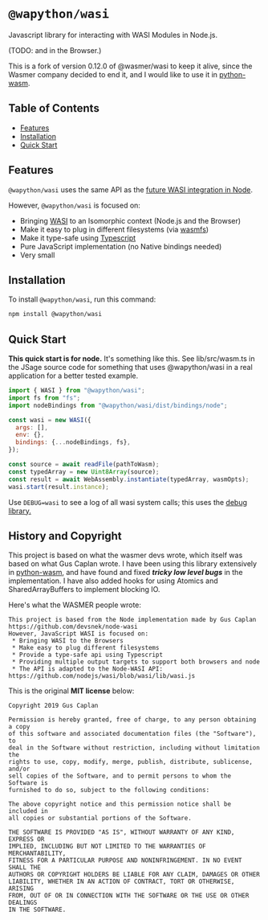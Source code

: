 # `@wapython/wasi`

Javascript library for interacting with WASI Modules in Node.js.

(TODO: and in the Browser.)

This is a fork of version 0.12.0 of @wasmer/wasi to keep it alive, since the Wasmer company decided to end it, and I would like to use it in [python-wasm](https://github.com/sagemathinc/python-wasm).

## Table of Contents

- [Features](#features)
- [Installation](#installation)
- [Quick Start](#quick-start)

## Features

`@wapython/wasi` uses the same API as the [future WASI integration in Node](https://github.com/nodejs/wasi).

However, `@wapython/wasi` is focused on:

- Bringing [WASI](https://github.com/webassembly/wasi) to an Isomorphic context (Node.js and the Browser)
- Make it easy to plug in different filesystems (via [wasmfs](https://github.com/wasmerio/wasmer-js/tree/master/packages/wasmfs))
- Make it type-safe using [Typescript](http://www.typescriptlang.org/)
- Pure JavaScript implementation (no Native bindings needed)
- Very small

## Installation

To install `@wapython/wasi`, run this command:

```bash
npm install @wapython/wasi
```

## Quick Start

**This quick start is for node.**  It's something like this.  See lib/src/wasm.ts in the JSage source code for something that uses @wapython/wasi in a real application for a better tested example.

```js
import { WASI } from "@wapython/wasi";
import fs from "fs";
import nodeBindings from "@wapython/wasi/dist/bindings/node";

const wasi = new WASI({
  args: [],
  env: {},
  bindings: {...nodeBindings, fs},
});

const source = await readFile(pathToWasm);
const typedArray = new Uint8Array(source);
const result = await WebAssembly.instantiate(typedArray, wasmOpts);
wasi.start(result.instance);
```

Use `DEBUG=wasi` to see a log of all wasi system calls; this uses the [debug library.](https://www.npmjs.com/package/debug)

## History and Copyright

This project is based on what the wasmer devs wrote, which itself was based on
what Gus Caplan wrote.  I have been using this library extensively in [python\-wasm](https://github.com/sagemathinc/python-wasm), and have found and fixed _**tricky low level bugs**_ in the implementation.  I have also added hooks for using Atomics and SharedArrayBuffers to implement blocking IO.

Here's what the WASMER people wrote:

```
This project is based from the Node implementation made by Gus Caplan
https://github.com/devsnek/node-wasi
However, JavaScript WASI is focused on:
 * Bringing WASI to the Browsers
 * Make easy to plug different filesystems
 * Provide a type-safe api using Typescript
 * Providing multiple output targets to support both browsers and node
 * The API is adapted to the Node-WASI API: https://github.com/nodejs/wasi/blob/wasi/lib/wasi.js
```

This is the original **MIT license** below:

```
Copyright 2019 Gus Caplan

Permission is hereby granted, free of charge, to any person obtaining a copy
of this software and associated documentation files (the "Software"), to
deal in the Software without restriction, including without limitation the
rights to use, copy, modify, merge, publish, distribute, sublicense, and/or
sell copies of the Software, and to permit persons to whom the Software is
furnished to do so, subject to the following conditions:

The above copyright notice and this permission notice shall be included in
all copies or substantial portions of the Software.

THE SOFTWARE IS PROVIDED "AS IS", WITHOUT WARRANTY OF ANY KIND, EXPRESS OR
IMPLIED, INCLUDING BUT NOT LIMITED TO THE WARRANTIES OF MERCHANTABILITY,
FITNESS FOR A PARTICULAR PURPOSE AND NONINFRINGEMENT. IN NO EVENT SHALL THE
AUTHORS OR COPYRIGHT HOLDERS BE LIABLE FOR ANY CLAIM, DAMAGES OR OTHER
LIABILITY, WHETHER IN AN ACTION OF CONTRACT, TORT OR OTHERWISE, ARISING
FROM, OUT OF OR IN CONNECTION WITH THE SOFTWARE OR THE USE OR OTHER DEALINGS
IN THE SOFTWARE.
```

